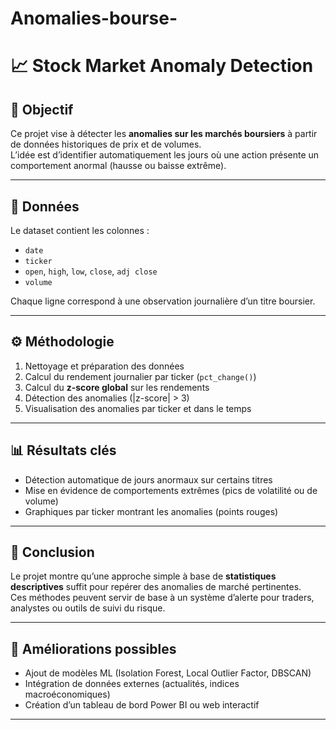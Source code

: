 # Anomalies-bourse-

# 📈 Stock Market Anomaly Detection

## 🎯 Objectif
Ce projet vise à détecter les **anomalies sur les marchés boursiers** à partir de données historiques de prix et de volumes.  
L’idée est d’identifier automatiquement les jours où une action présente un comportement anormal (hausse ou baisse extrême).

---

## 🧩 Données
Le dataset contient les colonnes :
- `date`
- `ticker`
- `open`, `high`, `low`, `close`, `adj close`
- `volume`

Chaque ligne correspond à une observation journalière d’un titre boursier.

---

## ⚙️ Méthodologie
1. Nettoyage et préparation des données  
2. Calcul du rendement journalier par ticker (`pct_change()`)  
3. Calcul du **z-score global** sur les rendements  
4. Détection des anomalies (|z-score| > 3)  
5. Visualisation des anomalies par ticker et dans le temps  

---

## 📊 Résultats clés
- Détection automatique de jours anormaux sur certains titres  
- Mise en évidence de comportements extrêmes (pics de volatilité ou de volume)  
- Graphiques par ticker montrant les anomalies (points rouges)

---

## 🧠 Conclusion
Le projet montre qu’une approche simple à base de **statistiques descriptives** suffit pour repérer des anomalies de marché pertinentes.  
Ces méthodes peuvent servir de base à un système d’alerte pour traders, analystes ou outils de suivi du risque.

---

## 🚀 Améliorations possibles
- Ajout de modèles ML (Isolation Forest, Local Outlier Factor, DBSCAN)  
- Intégration de données externes (actualités, indices macroéconomiques)  
- Création d’un tableau de bord Power BI ou web interactif

---

